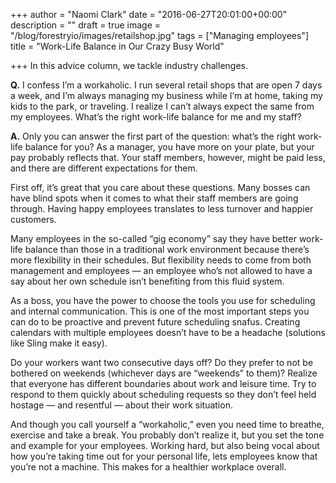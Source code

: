 +++
author = "Naomi Clark"
date = "2016-06-27T20:01:00+00:00"
description = ""
draft = true
image = "/blog/forestryio/images/retailshop.jpg"
tags = ["Managing employees"]
title = "Work-Life Balance in Our Crazy Busy World"

+++
In this advice column, we tackle industry challenges.

**Q.** I confess I’m a workaholic. I run several retail shops that are open 7 days a week, and I’m always managing my business while I’m at home, taking my kids to the park, or traveling. I realize I can’t always expect the same from my employees. What’s the right work-life balance for me and my staff?

**A.** Only you can answer the first part of the question: what’s the right work-life balance for you? As a manager, you have more on your plate, but your pay probably reflects that. Your staff members, however, might be paid less, and there are different expectations for them.

First off, it’s great that you care about these questions. Many bosses can have blind spots when it comes to what their staff members are going through. Having happy employees translates to less turnover and happier customers.

Many employees in the so-called “gig economy” say they have better work-life balance than those in a traditional work environment because there’s more flexibility in their schedules. But flexibility needs to come from both management and employees — an employee who’s not allowed to have a say about her own schedule isn’t benefiting from this fluid system.

As a boss, you have the power to choose the tools you use for scheduling and internal communication. This is one of the most important steps you can do to be proactive and prevent future scheduling snafus. Creating calendars with multiple employees doesn’t have to be a headache (solutions like Sling make it easy).

Do your workers want two consecutive days off? Do they prefer to not be bothered on weekends (whichever days are “weekends” to them)? Realize that everyone has different boundaries about work and leisure time. Try to respond to them quickly about scheduling requests so they don’t feel held hostage — and resentful — about their work situation.

And though you call yourself a “workaholic,” even you need time to breathe, exercise and take a break. You probably don’t realize it, but you set the tone and example for your employees. Working hard, but also being vocal about how you’re taking time out for your personal life, lets employees know that you’re not a machine. This makes for a healthier workplace overall.